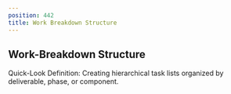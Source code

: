 ```yaml
---
position: 442
title: Work Breakdown Structure
---
```


## Work-Breakdown Structure

Quick-Look Definition: Creating hierarchical task lists organized by deliverable, phase, or component.